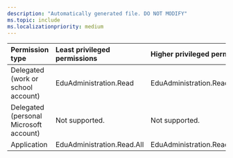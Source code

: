 ```yaml
---
description: "Automatically generated file. DO NOT MODIFY"
ms.topic: include
ms.localizationpriority: medium
---
```


|Permission type|Least privileged permissions|Higher privileged permissions|
|:---|:---|:---|
|Delegated (work or school account)|EduAdministration.Read|EduAdministration.ReadWrite|
|Delegated (personal Microsoft account)|Not supported.|Not supported.|
|Application|EduAdministration.Read.All|EduAdministration.ReadWrite.All|

